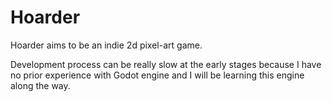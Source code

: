 # Hoarder
Hoarder aims to be an indie 2d pixel-art game.



Development process can be really slow at the early stages because I have no prior experience with Godot engine and I will be learning this engine along the way.

